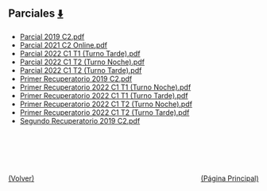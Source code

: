 
<html>
<body>
<h2>Parciales <a href="https://downgit.github.io/#/home?url=https://github.com/Apuntes-FIUBA/Apuntes-Electronica/tree/main/86 - Electrónica/8603 - Dispositivos Semiconductores/Examenes/Parciales" style="font-size:20px">  ⬇️ </a></h2>
<ul>
    <li><a href="Parcial 2019 C2.pdf">Parcial 2019 C2.pdf</a></li>
    <li><a href="Parcial 2021 C2 Online.pdf">Parcial 2021 C2 Online.pdf</a></li>
    <li><a href="Parcial 2022 C1 T1 (Turno Tarde).pdf">Parcial 2022 C1 T1 (Turno Tarde).pdf</a></li>
    <li><a href="Parcial 2022 C1 T2 (Turno Noche).pdf">Parcial 2022 C1 T2 (Turno Noche).pdf</a></li>
    <li><a href="Parcial 2022 C1 T2 (Turno Tarde).pdf">Parcial 2022 C1 T2 (Turno Tarde).pdf</a></li>
    <li><a href="Primer Recuperatorio 2019 C2.pdf">Primer Recuperatorio 2019 C2.pdf</a></li>
    <li><a href="Primer Recuperatorio 2022 C1 T1 (Turno Noche).pdf">Primer Recuperatorio 2022 C1 T1 (Turno Noche).pdf</a></li>
    <li><a href="Primer Recuperatorio 2022 C1 T1 (Turno Tarde).pdf">Primer Recuperatorio 2022 C1 T1 (Turno Tarde).pdf</a></li>
    <li><a href="Primer Recuperatorio 2022 C1 T2 (Turno Noche).pdf">Primer Recuperatorio 2022 C1 T2 (Turno Noche).pdf</a></li>
    <li><a href="Primer Recuperatorio 2022 C1 T2 (Turno Tarde).pdf">Primer Recuperatorio 2022 C1 T2 (Turno Tarde).pdf</a></li>
    <li><a href="Segundo Recuperatorio 2019 C2.pdf">Segundo Recuperatorio 2019 C2.pdf</a></li>
</ul>
</body>
</html>



































<br><br><br><br><br><a href="../" style="float: left">(Volver)</a> <a href="https://apuntes-fiuba.github.io/Apuntes-Electronica" style="float: right">(Página Principal)</a>
